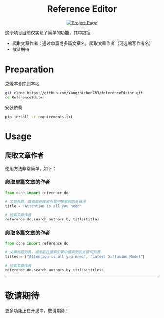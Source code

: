 <div align="center">
<h1>Reference Editor</h1>

<a href="https://github.com/Yangzhichen763/ReferenceEditor"><img src='https://img.shields.io/badge/code-Reference Editor-darkgreen' alt='Project Page'></a>
</div>

这个项目目前仅实现了简单的功能，其中包括
- 爬取文章作者：通过单篇或多篇文章名，爬取文章作者（可选缩写作者名）
- 敬请期待

# Preparation
克隆本仓库到本地
```bash
git clone https://github.com/Yangzhichen763/ReferenceEditor.git
cd ReferenceEditor
```
安装依赖
```bash
pip install -r requirements.txt
```

# Usage
## 爬取文章作者
使用方法非常简单，如下：
### 爬取单篇文章的作者
``` python
from core import reference_do

# 文章标题，或者能在搜索引擎中搜索到的关键词
title = "Attention is all you need"

# 检索文章作者
reference_do.search_authors_by_title(title)
```
### 爬取多篇文章的作者
``` python
from core import reference_do

# 文章标题列表，或者能在搜索引擎中搜索到的关键词列表
titles = ["Attention is all you need", "Latent Diffusion Model"]

# 检索文章作者
reference_do.search_authors_by_titles(titles)
```

---

# 敬请期待
更多功能正在开发中，敬请期待！